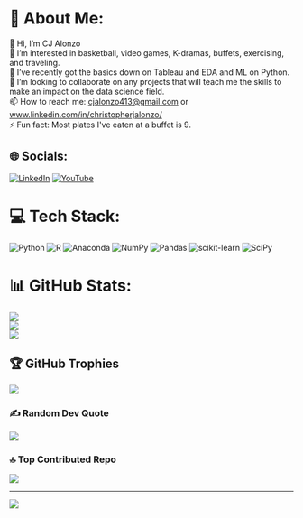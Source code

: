 # 💫 About Me:
👋 Hi, I’m CJ Alonzo<br>👀 I’m interested in basketball, video games, K-dramas, buffets, exercising, and traveling.<br>🌱 I’ve recently got the basics down on Tableau and EDA and ML on Python.<br>💞️ I’m looking to collaborate on any projects that will teach me the skills to make an impact on the data science field.<br>📫 How to reach me: cjalonzo413@gmail.com or www.linkedin.com/in/christopherjalonzo/<br>⚡ Fun fact: Most plates I've eaten at a buffet is 9.


## 🌐 Socials:
[![LinkedIn](https://img.shields.io/badge/LinkedIn-%230077B5.svg?logo=linkedin&logoColor=white)](https://linkedin.com/in/christopherjalonzo) [![YouTube](https://img.shields.io/badge/YouTube-%23FF0000.svg?logo=YouTube&logoColor=white)](https://youtube.com/@IvyandCJsGarden) 

# 💻 Tech Stack:
![Python](https://img.shields.io/badge/python-3670A0?style=for-the-badge&logo=python&logoColor=ffdd54) ![R](https://img.shields.io/badge/r-%23276DC3.svg?style=for-the-badge&logo=r&logoColor=white) ![Anaconda](https://img.shields.io/badge/Anaconda-%2344A833.svg?style=for-the-badge&logo=anaconda&logoColor=white) ![NumPy](https://img.shields.io/badge/numpy-%23013243.svg?style=for-the-badge&logo=numpy&logoColor=white) ![Pandas](https://img.shields.io/badge/pandas-%23150458.svg?style=for-the-badge&logo=pandas&logoColor=white) ![scikit-learn](https://img.shields.io/badge/scikit--learn-%23F7931E.svg?style=for-the-badge&logo=scikit-learn&logoColor=white) ![SciPy](https://img.shields.io/badge/SciPy-%230C55A5.svg?style=for-the-badge&logo=scipy&logoColor=%white)
# 📊 GitHub Stats:
![](https://github-readme-stats.vercel.app/api?username=cjalonzo413&theme=tokyonight&hide_border=false&include_all_commits=true&count_private=true)<br/>
![](https://github-readme-streak-stats.herokuapp.com/?user=cjalonzo413&theme=tokyonight&hide_border=false)<br/>
![](https://github-readme-stats.vercel.app/api/top-langs/?username=cjalonzo413&theme=tokyonight&hide_border=false&include_all_commits=true&count_private=true&layout=compact)

## 🏆 GitHub Trophies
![](https://github-profile-trophy.vercel.app/?username=cjalonzo413&theme=tokyonight&no-frame=false&no-bg=false&margin-w=4)

### ✍️ Random Dev Quote
![](https://quotes-github-readme.vercel.app/api?type=horizontal&theme=tokyonight)

### 🔝 Top Contributed Repo
![](https://github-contributor-stats.vercel.app/api?username=cjalonzo413&limit=5&theme=tokyonight&combine_all_yearly_contributions=true)

---
[![](https://visitcount.itsvg.in/api?id=cjalonzo413&icon=5&color=1)](https://visitcount.itsvg.in)

<!-- Proudly created with GPRM ( https://gprm.itsvg.in ) -->

<!---
cjalonzo413/cjalonzo413 is a ✨ special ✨ repository because its `README.md` (this file) appears on your GitHub profile.
You can click the Preview link to take a look at your changes.
--->
